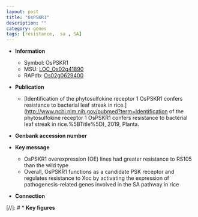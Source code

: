 ```yaml
---
layout: post
title: "OsPSKR1"
description: ""
category: genes
tags: [resistance,  sa , SA]
---
```


* **Information**  
    + Symbol: OsPSKR1  
    + MSU: [LOC_Os02g41890](http://rice.uga.edu/cgi-bin/ORF_infopage.cgi?orf=LOC_Os02g41890)  
    + RAPdb: [Os02g0629400](https://rapdb.dna.affrc.go.jp/locus/?name=Os02g0629400)  

* **Publication**  
    + [Identification of the phytosulfokine receptor 1 OsPSKR1 confers resistance to bacterial leaf streak in rice.](http://www.ncbi.nlm.nih.gov/pubmed?term=Identification of the phytosulfokine receptor 1 OsPSKR1 confers resistance to bacterial leaf streak in rice.%5BTitle%5D), 2019, Planta.

* **Genbank accession number**  

* **Key message**  
    + OsPSKR1 overexpression (OE) lines had greater resistance to RS105 than the wild type
    + Overall, OsPSKR1 functions as a candidate PSK receptor and regulates resistance to Xoc by activating the expression of pathogenesis-related genes involved in the SA pathway in rice

* **Connection**  

[//]: # * **Key figures**  


